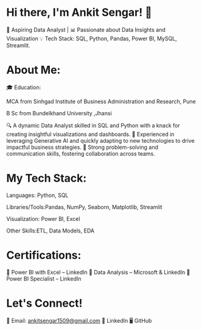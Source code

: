 # Hi there, I'm Ankit Sengar! 👋




🎯 Aspiring Data Analyst | 📊 Passionate about Data Insights and Visualization
💡 Tech Stack:
SQL, Python, Pandas, Power BI, MySQL, Streamlit.




# About Me:
🎓 Education: 

MCA from Sinhgad Institute of Business Administration and Research, Pune

B Sc from 
Bundelkhand University ,Jhansi

🔍 A dynamic Data Analyst skilled in SQL and Python with a knack for creating insightful visualizations and dashboards.
🤖 Experienced in leveraging Generative AI and quickly adapting to new technologies to drive impactful business strategies.
🌟 Strong problem-solving and communication skills, fostering collaboration across teams.



# My Tech Stack:

Languages: Python, SQL

Libraries/Tools:Pandas, NumPy, Seaborn, Matplotlib, Streamlit

Visualization: Power BI, Excel

Other Skills:ETL, Data Models, EDA



# Certifications:

📜 Power BI with Excel – LinkedIn
📜 Data Analysis – Microsoft & LinkedIn
📜 Power BI Specialist – LinkedIn



# Let's Connect!


📧 Email: 
ankitsengar1509@gmail.com
💼 LinkedIn
🖥️ GitHub
